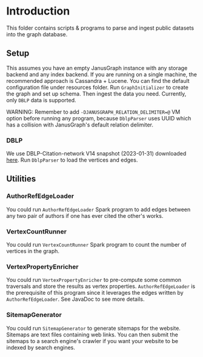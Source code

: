 # Introduction

This folder contains scripts & programs to parse and ingest
public datasets into the graph database.

## Setup

This assumes you have an empty JanusGraph instance with any storage backend and
any index backend. If you are running on a single machine, the recommended approach
is Cassandra + Lucene. You can find the default configuration file under resources
folder. Run `GraphInitializer` to create the graph and set up schema. Then ingest
the data you need. Currently, only `DBLP` data is supported.

WARNING: Remember to add `-DJANUSGRAPH_RELATION_DELIMITER=@` VM option before running
any program, because `DblpParser` uses UUID which has a collision with JanusGraph's
default relation delimiter.

### DBLP

We use DBLP-Citation-network V14 snapshot (2023-01-31) downloaded [here](https://www.aminer.org/citation).
Run `DblpParser` to load the vertices and edges. 

## Utilities

### AuthorRefEdgeLoader

You could run `AuthorRefEdgeLoader` Spark
program to add edges between any two pair of authors if one has ever cited the other's works.

### VertexCountRunner

You could run `VertexCountRunner` Spark program to count the number of vertices in the graph.

### VertexPropertyEnricher

You could run `VertexPropertyEnricher` to pre-compute some common traversals
and store the results as vertex properties. `AuthorRefEdgeLoader` is the prerequisite
of this program since it leverages the edges written by `AuthorRefEdgeLoader`. See
JavaDoc to see more details.

### SitemapGenerator

You could run `SitemapGenerator` to generate sitemaps for the website. Sitemaps are text
files containing web links. You can then submit the sitemaps to a search engine's crawler
if you want your website to be indexed by search engines.